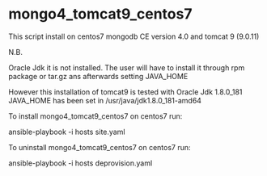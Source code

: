 # mongo4_tomcat9_centos7

This script install on centos7 mongodb CE version 4.0 and tomcat 9 (9.0.11)

N.B.

Oracle Jdk it is not installed. The user will have to install it through rpm package or tar.gz ans afterwards setting JAVA_HOME


However this installation of tomcat9 is tested with Oracle Jdk 1.8.0_181
JAVA_HOME has been set in /usr/java/jdk1.8.0_181-amd64


To install mongo4_tomcat9_centos7 on centos7 run:

ansible-playbook -i hosts site.yaml

To uninstall mongo4_tomcat9_centos7 on centos7 run:

ansible-playbook -i hosts deprovision.yaml
